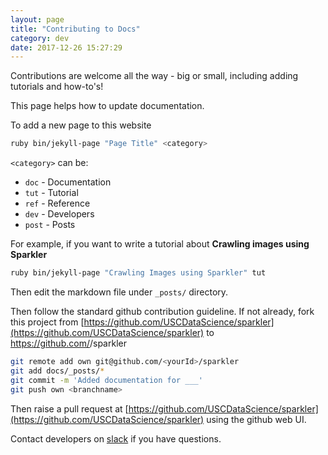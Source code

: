 ```yaml
---
layout: page
title: "Contributing to Docs"
category: dev
date: 2017-12-26 15:27:29
---
```


Contributions are welcome all the way - big or small, including adding tutorials and how-to's!

This page helps how to update documentation.

To add a new page to this website

```bash
ruby bin/jekyll-page "Page Title" <category>
```

`<category>` can be:

- `doc` - Documentation
- `tut` - Tutorial
- `ref` - Reference
- `dev` -  Developers
- `post` -  Posts

For example, if you want to write a tutorial about **Crawling images using Sparkler**



```bash
ruby bin/jekyll-page "Crawling Images using Sparkler" tut
```

Then edit the markdown file under `_posts/` directory.

Then follow the standard github contribution guideline.
If not already, fork this project from [https://github.com/USCDataScience/sparkler](https://github.com/USCDataScience/sparkler) to https://github.com/<yourId>/sparkler

```bash
git remote add own git@github.com/<yourId>/sparkler
git add docs/_posts/*
git commit -m 'Added documentation for ___'
git push own <branchname>
```

Then raise a pull request at [https://github.com/USCDataScience/sparkler](https://github.com/USCDataScience/sparkler) using the github web UI.

Contact developers on [slack](/sparkler/#slack) if you have questions.
